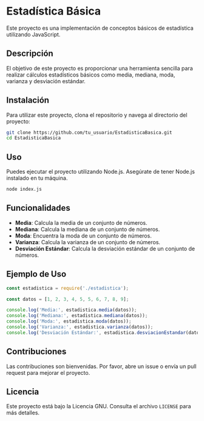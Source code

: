 # Estadística Básica

Este proyecto es una implementación de conceptos básicos de estadística utilizando JavaScript.

## Descripción

El objetivo de este proyecto es proporcionar una herramienta sencilla para realizar cálculos estadísticos básicos como media, mediana, moda, varianza y desviación estándar.

## Instalación

Para utilizar este proyecto, clona el repositorio y navega al directorio del proyecto:

```bash
git clone https://github.com/tu_usuario/EstadisticaBasica.git
cd EstadisticaBasica
```

## Uso

Puedes ejecutar el proyecto utilizando Node.js. Asegúrate de tener Node.js instalado en tu máquina.

```bash
node index.js
```

## Funcionalidades

- **Media**: Calcula la media de un conjunto de números.
- **Mediana**: Calcula la mediana de un conjunto de números.
- **Moda**: Encuentra la moda de un conjunto de números.
- **Varianza**: Calcula la varianza de un conjunto de números.
- **Desviación Estándar**: Calcula la desviación estándar de un conjunto de números.

## Ejemplo de Uso

```javascript
const estadistica = require('./estadistica');

const datos = [1, 2, 3, 4, 5, 5, 6, 7, 8, 9];

console.log('Media:', estadistica.media(datos));
console.log('Mediana:', estadistica.mediana(datos));
console.log('Moda:', estadistica.moda(datos));
console.log('Varianza:', estadistica.varianza(datos));
console.log('Desviación Estándar:', estadistica.desviacionEstandar(datos));
```

## Contribuciones

Las contribuciones son bienvenidas. Por favor, abre un issue o envía un pull request para mejorar el proyecto.

## Licencia

Este proyecto está bajo la Licencia GNU. Consulta el archivo `LICENSE` para más detalles.
